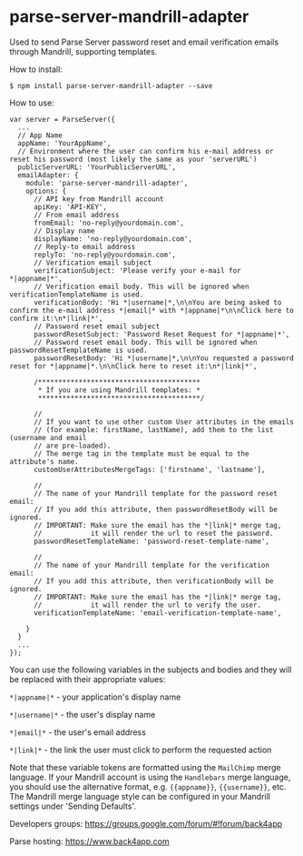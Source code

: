 # parse-server-mandrill-adapter
Used to send Parse Server password reset and email verification emails through Mandrill, supporting templates.

How to install:
```
$ npm install parse-server-mandrill-adapter --save
```

How to use:
```
var server = ParseServer({
  ...
  // App Name
  appName: 'YourAppName',
  // Environment where the user can confirm his e-mail address or reset his password (most likely the same as your 'serverURL')
  publicServerURL: 'YourPublicServerURL',
  emailAdapter: {
    module: 'parse-server-mandrill-adapter',
    options: {
      // API key from Mandrill account
      apiKey: 'API-KEY',
      // From email address
      fromEmail: 'no-reply@yourdomain.com',
      // Display name
      displayName: 'no-reply@yourdomain.com',
      // Reply-to email address
      replyTo: 'no-reply@yourdomain.com',
      // Verification email subject
      verificationSubject: 'Please verify your e-mail for *|appname|*',
      // Verification email body. This will be ignored when verificationTemplateName is used.
      verificationBody: 'Hi *|username|*,\n\nYou are being asked to confirm the e-mail address *|email|* with *|appname|*\n\nClick here to confirm it:\n*|link|*',
      // Password reset email subject
      passwordResetSubject: 'Password Reset Request for *|appname|*',
      // Password reset email body. This will be ignored when passwordResetTemplateName is used.
      passwordResetBody: 'Hi *|username|*,\n\nYou requested a password reset for *|appname|*.\n\nClick here to reset it:\n*|link|*',

      /****************************************
       * If you are using Mandrill templates: *
       ****************************************/

      //
      // If you want to use other custom User attributes in the emails
      // (for example: firstName, lastName), add them to the list (username and email 
      // are pre-loaded).
      // The merge tag in the template must be equal to the attribute's name.
      customUserAttributesMergeTags: ['firstname', 'lastname'],

      //
      // The name of your Mandrill template for the password reset email:
      // If you add this attribute, then passwordResetBody will be ignored.
      // IMPORTANT: Make sure the email has the *|link|* merge tag,
      //            it will render the url to reset the password.
      passwordResetTemplateName: 'password-reset-template-name',

      //
      // The name of your Mandrill template for the verification email:
      // If you add this attribute, then verificationBody will be ignored.
      // IMPORTANT: Make sure the email has the *|link|* merge tag,
      //            it will render the url to verify the user.
      verificationTemplateName: 'email-verification-template-name',

    }
  }
  ...
});
```

You can use the following variables in the subjects and bodies and they will be replaced with their appropriate values:

`*|appname|*` - your application's display name

`*|username|*` - the user's display name

`*|email|*` - the user's email address

`*|link|*` - the link the user must click to perform the requested action

Note that these variable tokens are formatted using the `MailChimp` merge language. If your Mandrill account is using the `Handlebars` merge language, you should use the alternative format, e.g. `{{appname}}`, `{{username}}`, etc. The Mandrill merge language style can be configured in your Mandrill settings under 'Sending Defaults'.

Developers groups:
https://groups.google.com/forum/#!forum/back4app

Parse hosting:
https://www.back4app.com
